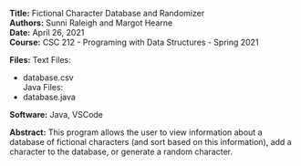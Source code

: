 **Title:** Fictional Character Database and Randomizer  
**Authors:** Sunni Raleigh and Margot Hearne  
**Date:** April 26, 2021  
**Course:** CSC 212 - Programing with Data Structures - Spring 2021  

**Files:** 
Text Files: 
- database.csv  
Java Files:  
- database.java  

**Software:** Java, VSCode

**Abstract:**
This program allows the user to view information about a database of fictional characters (and sort based on this information), add a character to the database, or generate a random character.
